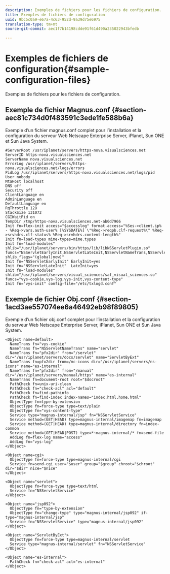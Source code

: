 ```yaml
---
description: Exemples de fichiers pour les fichiers de configuration.
title: Exemples de fichiers de configuration
uuid: 9bc5c0a9-e67a-4c63-952d-9a39d75e6975
translation-type: tm+mt
source-git-commit: aec1f7b14198cdde91f61d490a235022943bfedb

---
```



# Exemples de fichiers de configuration{#sample-configuration-files}

Exemples de fichiers pour les fichiers de configuration.

## Exemple de fichier Magnus.conf {#section-aec81c734d0f483591c3ede1fe588b6a}

Exemple d’un fichier magnus.conf complet pour l’installation et la configuration du serveur Web Netscape Enterprise Server, iPlanet, Sun ONE et Sun Java System.

```
#ServerRoot /usr/iplanet/servers/https-nova.visualsciences.net
ServerID https-nova.visualsciences.net
ServerName nova.visualsciences.net
ErrorLog /usr/iplanet/servers/https-nova.visualsciences.net/logs/errors
PidLog /usr/iplanet/servers/https-nova.visualsciences.net/logs/pid
User nobody
MtaHost localhost
DNS off
Security off
ClientLanguage en
AdminLanguage en
DefaultLanguage en
RqThrottle 128
StackSize 131072
CGIWaitPid on
TempDir /tmp/https-nova.visualsciences.net-ab0d7966
Init fn=flex-init access="$accesslog" format.access="%Ses->client.ip% - %Req->vars.auth-user% [%SYSDATE%] \"%Req->reqpb.clf-request%\" %Req->srvhdrs.clf-status% %Req->srvhdrs.content-length%"
Init fn=load-types mime-types=mime.types
Init fn="load-modules" shlib="/usr/iplanet/servers/bin/https/lib/libNSServletPlugin.so" funcs="NSServletEarlyInit,NSServletLateInit,NSServletNameTrans,NSServletService" shlib_flags="(global|now)"
Init fn="NSServletEarlyInit" EarlyInit=yes
Init fn="NSServletLateInit"  LateInit=yes
Init fn="load-modules" shlib="/usr/iplanet/servers/visual_sciences/saf_visual_sciences.so" funcs="vys-cookie,vys-log,vys-init,vys-content-type"
Init fn="vys-init" config-file="/etc/txlogd.conf"
```

## Exemple de fichier Obj.conf {#section-1acd3ae557074ee6a46492eb98f89805}

Exemple d’un fichier obj.conf complet pour l’installation et la configuration du serveur Web Netscape Enterprise Server, iPlanet, Sun ONE et Sun Java System.

```
<Object name=default>
  NameTrans fn="vys-cookie"
  NameTrans fn="NSServletNameTrans" name="servlet"
  NameTrans fn="pfx2dir" from="/servlet" dir="/usr/iplanet/servers/docs/servlet" name="ServletByExt"
  NameTrans fn=pfx2dir from=/mc-icons dir="/usr/iplanet/servers/ns-icons" name="es-internal"
  NameTrans fn="pfx2dir" from="/manual" dir="/usr/iplanet/servers/manual/https" name="es-internal"
  NameTrans fn=document-root root="$docroot"
  PathCheck fn=unix-uri-clean
  PathCheck fn="check-acl" acl="default"
  PathCheck fn=find-pathinfo
  PathCheck fn=find-index index-names="index.html,home.html"
  ObjectType fn=type-by-extension
  ObjectType fn=force-type type=text/plain     
  ObjectType fn="vys-content-type"
  Service type="magnus-internal/jsp" fn="NSServletService"
  Service method=(GET|HEAD) type=magnus-internal/imagemap fn=imagemap
  Service method=(GET|HEAD) type=magnus-internal/directory fn=index-common
  Service method=(GET|HEAD|POST) type=*~magnus-internal/* fn=send-file
  AddLog fn=flex-log name="access"
  AddLog fn="vys-log"
</Object>

<Object name=cgi>
  ObjectType fn=force-type type=magnus-internal/cgi
  Service fn=send-cgi user="$user" group="$group" chroot="$chroot" dir="$dir" nice="$nice"
</Object>

<Object name="servlet">
  ObjectType fn=force-type type=text/html
  Service fn="NSServletService"
</Object>

<Object name="jsp092">
  ObjectType fn="type-by-extension"
  ObjectType fn="change-type" type="magnus-internal/jsp092" if-type="magnus-internal/jsp"
  Service fn="NSServletService" type="magnus-internal/jsp092"
</Object>

<Object name="ServletByExt">
  ObjectType fn=force-type type=magnus-internal/servlet
  Service type="magnus-internal/servlet" fn="NSServletService"
</Object>

<Object name="es-internal">
  PathCheck fn="check-acl" acl="es-internal"
</Object>
```

